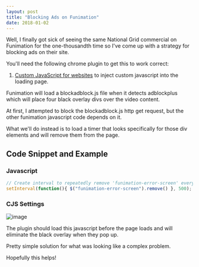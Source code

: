 ```yaml
---
layout: post
title: "Blocking Ads on Funimation"
date: 2018-01-02
---
```


Well, I finally got sick of seeing the same National Grid commercial on Funimation for the one-thousandth time so I've come up with a strategy for blocking ads on their site. 

You'll need the following chrome plugin to get this to work correct: 

1. [Custom JavaScript for websites](https://chrome.google.com/webstore/detail/custom-javascript-for-web/poakhlngfciodnhlhhgnaaelnpjljija?hl=en) to inject custom javascript into the loading page. 

Funimation will load a blockadblock.js file when it detects adblockplus which will place four black overlay divs over the video content. 

At first, I attempted to block the blockadblock.js http get request, but the other funimation javascript code depends on it. 

What we'll do instead is to load a timer that looks specifically for those div elements and will remove them from the page. 

## Code Snippet and Example
  
### Javascript
  
```js
// Create interval to repeatedly remove 'funimation-error-screen' every half second.
setInterval(function(){ $("funimation-error-screen").remove() }, 500);
```

### CJS Settings

![image](https://user-images.githubusercontent.com/5349608/34525686-d3d83720-f06d-11e7-84cd-c66174bc7d8a.png)

The plugin should load this javascript before the page loads and will eliminate the black overlay when they pop up. 

Pretty simple solution for what was looking like a complex problem. 

Hopefully this helps!
